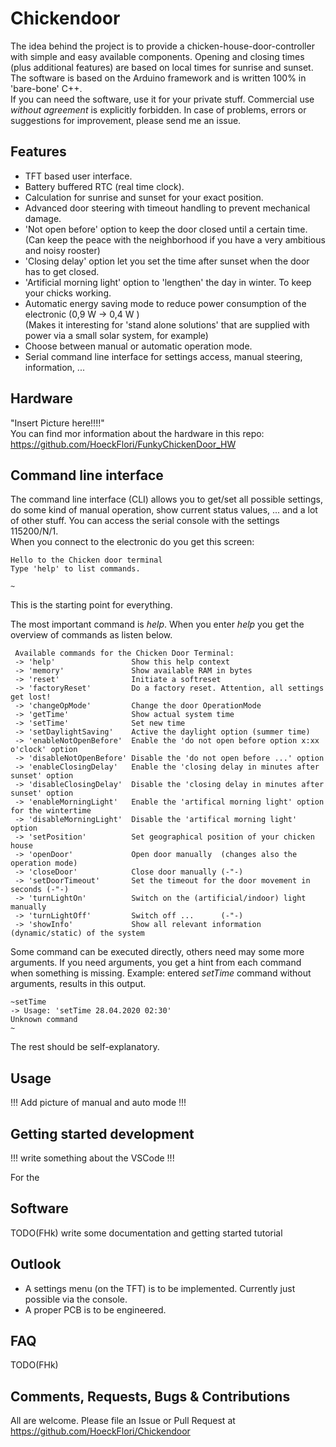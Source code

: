 # Chickendoor
The idea behind the project is to provide a chicken-house-door-controller with simple and easy available components. Opening and closing times (plus additional features) are based on local times for sunrise and sunset. The software is based on the Arduino framework and is written 100% in 'bare-bone' C++.\
If you can need the software, use it for your private stuff. Commercial use *without agreement* is explicitly forbidden.
In case of problems, errors or suggestions for improvement, please send me an issue.

## Features
- TFT based user interface.
- Battery buffered RTC (real time clock).
- Calculation for sunrise and sunset for your exact position.
- Advanced door steering with timeout handling to prevent mechanical damage.
- 'Not open before' option to keep the door closed until a certain time.\
  (Can keep the peace with the neighborhood if you have a very ambitious and noisy rooster)
- 'Closing delay' option let you set the time after sunset when the door has to get closed. 
- 'Artificial morning light' option to 'lengthen' the day in winter. To keep your chicks working.
- Automatic energy saving mode to reduce power consumption of the electronic (0,9 W -> 0,4 W )\
  (Makes it interesting for 'stand alone solutions' that are supplied with power via a small solar system, for example)
- Choose between manual or automatic operation mode.
- Serial command line interface for settings access, manual steering, information, ...

## Hardware
"Insert Picture here!!!!"\
You can find mor information about the hardware in this repo:\
https://github.com/HoeckFlori/FunkyChickenDoor_HW


## Command line interface
The command line interface (CLI) allows you to get/set all possible settings, do some kind of manual operation, show current status values, ... and a lot of other stuff. You can access the serial console with the settings 115200/N/1.\
When you connect to the electronic do you get this screen:
```
Hello to the Chicken door terminal
Type 'help' to list commands.

~
```
This is the starting point for everything.

The most important command is *help*. When you enter *help* you get the overview of commands as listen below.
```
 Available commands for the Chicken Door Terminal:
 -> 'help'                 Show this help context
 -> 'memory'               Show available RAM in bytes
 -> 'reset'                Initiate a softreset
 -> 'factoryReset'         Do a factory reset. Attention, all settings get lost!
 -> 'changeOpMode'         Change the door OperationMode
 -> 'getTime'              Show actual system time
 -> 'setTime'              Set new time
 -> 'setDaylightSaving'    Active the daylight option (summer time)
 -> 'enableNotOpenBefore'  Enable the 'do not open before option x:xx o'clock' option
 -> 'disableNotOpenBefore' Disable the 'do not open before ...' option
 -> 'enableClosingDelay'   Enable the 'closing delay in minutes after sunset' option
 -> 'disableClosingDelay'  Disable the 'closing delay in minutes after sunset' option
 -> 'enableMorningLight'   Enable the 'artifical morning light' option for the wintertime
 -> 'disableMorningLight'  Disable the 'artifical morning light' option
 -> 'setPosition'          Set geographical position of your chicken house
 -> 'openDoor'             Open door manually  (changes also the operation mode)
 -> 'closeDoor'            Close door manually (-"-)
 -> 'setDoorTimeout'       Set the timeout for the door movement in seconds (-"-)
 -> 'turnLightOn'          Switch on the (artificial/indoor) light manually
 -> 'turnLightOff'         Switch off ...      (-"-)
 -> 'showInfo'             Show all relevant information (dynamic/static) of the system
```
Some command can be executed directly, others need may some more arguments. If you need arguments, you get a hint from each command when something is missing. Example: entered *setTime* command without arguments, results in this output.
```
~setTime
-> Usage: 'setTime 28.04.2020 02:30'
Unknown command
~
```
The rest should be self-explanatory.

## Usage
!!! Add picture of manual and auto mode !!!

## Getting started development
!!! write something about the VSCode !!!

For the 

## Software
TODO(FHk) write some documentation and getting started tutorial

## Outlook
- A settings menu (on the TFT) is to be implemented. Currently just possible via the console.
- A proper PCB is to be engineered.

## FAQ
TODO(FHk)

## Comments, Requests, Bugs & Contributions
All are welcome.
Please file an Issue or Pull Request at https://github.com/HoeckFlori/Chickendoor